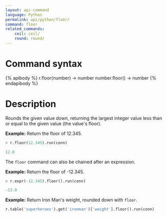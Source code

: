 ```yaml
---
layout: api-command
language: Python
permalink: api/python/floor/
command: floor
related_commands:
    ceil: ceil/
    round: round/
---
```

# Command syntax #

{% apibody %}
r.floor(number) &rarr; number
number.floor() &rarr; number
{% endapibody %}

# Description #

Rounds the given value down, returning the largest integer value less than or equal to the given value (the value's floor).

__Example:__ Return the floor of 12.345.

```py
> r.floor(12.345).run(conn)

12.0
```

The `floor` command can also be chained after an expression.

__Example:__ Return the floor of -12.345.

```py
> r.expr(-12.345).floor().run(conn)

-13.0
```

__Example:__ Return Iron Man's weight, rounded down with `floor`.

```py
r.table('superheroes').get('ironman')['weight'].floor().run(conn)
```
